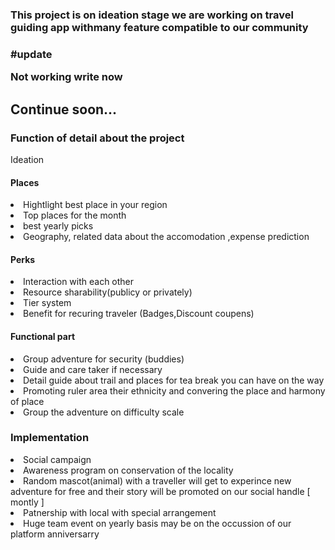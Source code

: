 <h3>This project is on ideation stage we are working on travel guiding app withmany feature compatible to our community

 <h3>#update
<p>Not working write now</p>

<h2>Continue soon...</h2>

<h3>Function of  detail about the project</h3>

<bold>Ideation</bold>


<h4>Places</h4>

 <li>Hightlight best place in your region</li>
 <li>Top places for the month</li>
<li>best yearly picks</li>
<li>Geography, related data about the accomodation ,expense prediction </li>


<h4>Perks</h4>
<li>Interaction with each other</li>
<li>Resource sharability(publicy or privately)</li>
<li>Tier system </li>
<li>Benefit for recuring traveler (Badges,Discount coupens) </li>

<h4>Functional part</h4>

<li>Group adventure for security (buddies)</li>
<li>Guide and care taker if necessary</li>
<li>Detail guide about trail and places for tea break  you can have on the way</li>
<li>Promoting ruler area their ethnicity and convering the place and harmony of place</li>
<li>Group the adventure on difficulty scale</li>


<bold><h3>Implementation </h3></bold>

<li>Social campaign </li>
<li>Awareness program on conservation of the locality </li>
<li>Random mascot(animal) with a traveller will get to experince new adventure for free and their story will be promoted on our social handle [ montly ]
</li>
<li>Patnership with local with special arrangement</li>
<li>Huge team event on yearly basis may be on the occussion of our platform anniversarry</li>

